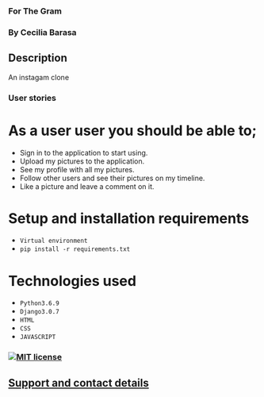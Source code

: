 ### For The Gram

### By Cecilia Barasa

## Description
An instagam clone

### User stories
# As a user user you should be able to;
* Sign in to the application to start using.
* Upload my pictures to the application.
* See my profile with all my pictures.
* Follow other users and see their pictures on my timeline.
* Like a picture and leave a comment on it.

# Setup and installation requirements
* `Virtual environment`
* `pip install -r requirements.txt`

# Technologies used
* `Python3.6.9`
* `Django3.0.7`
* `HTML`
* `CSS`
* `JAVASCRIPT`

### [![MIT license](https://img.shields.io/badge/License-MIT-blue.svg)](https://github.com/cecibarasa/For-The-Gram/blob/master/LICENSE.md)

## [Support and contact details](https://www.linkedin.com/in/cecilia-barasa-4a8311195/)